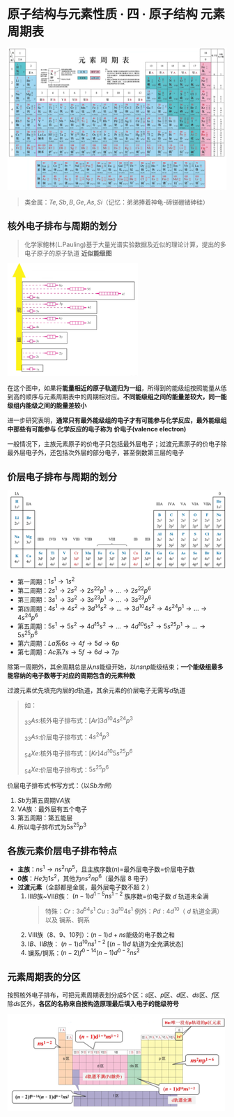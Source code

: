 # 原子结构与元素性质 · 四 · 原子结构 元素周期表
![](images/4.1.png)
> 类金属：$Te,Sb,B,Ge,As,Si$（记忆：弟弟捧着神龟-碲锑硼锗砷硅）

## 核外电子排布与周期的划分

>化学家鲍林(L.Pauling)基于大量光谱实验数据及近似的理论计算，提出的多电子原子的原子轨道 **近似能级图**

<img title="" src="images\4.2.png" alt="" data-align="inline" width="300">

在这个图中，如果将**能量相近的原子轨道归为一组**，所得到的能级组按照能量从低到高的顺序与元素周期表中的周期相对应。**不同能级组之间的能量差较大，同一能级组内能级之间的能量差较小**

进一步研究表明，**通常只有最外能级组的电子才有可能参与化学反应，最外能级组中那些有可能参与 化学反应的电子称为 价电子(valence electron)**

一般情况下，主族元素原子的价电子只包括最外层电子；过渡元素原子的价电子除最外层电子外，还包括次外层的部分电子，甚至倒数第三层的电子

## 价层电子排布与周期的划分

<img title="" src="images\4.3.jpg" alt="" data-align="inline" >

- 第一周期：$1s^1→1s^2$
- 第二周期：$2s^1→2s^2→2s^22p^1→...→2s^22p^6$
- 第三周期：$3s^1→3s^2→3s^23p^1→...→3s^23p^6$
- 第四周期：$4s^1→4s^2→3d^14s^2→...→3d^{10}4s^2→4s^24p^1→...→4s^24p^6$
- 第五周期：$5s^1→5s^2→4d^15s^2→...→4d^{10}5s^2→5s^25p^1→...→5s^25p^6$
- 第六周期：$La$系$6s→4f→5d→6p$
- 第七周期：$Ac$系$7s→5f→6d→7p$

除第一周期外，其余周期总是从$ns$能级开始，以$nsnp$能级结束；**一个能级组最多能容纳的电子数等于对应的周期包含的元素种数**

过渡元素优先填充内层的$d$轨道，其余元素的价层电子无需写$d$轨道
> 如：
> 
> $_{33}As$:核外电子排布式：$[Ar]3d^{10}4s^24p^3$
> 
> $_{33}As$:价层电子排布式：$4s^24p^3$
> 
> $_{54}Xe$:核外电子排布式：$[Kr]4d^{10}5s^25p^6$
> 
> $_{54}Xe$:价层电子排布式：$5s^25p^6$

价层电子排布式书写方式：（以$Sb为例$）
1. $Sb$为第五周期$ⅤA$族
2. $ⅤA$族：最外层有五个电子
3. 第五周期：第五能层
4. 所以电子排布式为$5s^25p^3$

## 各族元素价层电子排布特点

- **主族**：$ns^1→ns^2np^5$，且主族序数$(n)$=最外层电子数=价层电子数
- **0族**：$He$为$1s^2$，其他为$ns^2np^6$（最外层 $8$ 电子）
- **过渡元素**（全部都是金属，最外层电子数不超 $2$ ）
   1. $ⅢB$族~$ⅤⅡB$族：
        $(n-1)d^{1-5}ns^{1-2}$
        族序数=价电子数
        $d$ 轨道未全满 
        > 特殊：$Cr:3d^54s^1$ $Cu:3d^{10}4s^1$
        > 例外：$Pd:4d^{10}$（ $d$ 轨道全满） 以及 镧系、锕系
   2. $ⅤⅢ$族（8、9、10列）：$(n-1)d+ns$能级的电子数之和
   3. $ⅠB、ⅡB$族：
        $(n-1)d^{10}ns^{1-2}$  [$(n-1)d$ 轨道为全充满状态]
   4. 镧系/锕系：$(n-2)f^{0-14}(n-1)d^{0-2}ns^2$
   
## 元素周期表的分区
按照核外电子排布，可把元素周期表划分成5个区：$s$区、$p$区、$d$区、$ds$区、$f$区
除$ds$区外，**各区的名称来自按构造原理最后填入电子的能级符号**

<img title="元素周期表的分区" src="images\4.4.png" alt="" data-align="inline" width='500'>